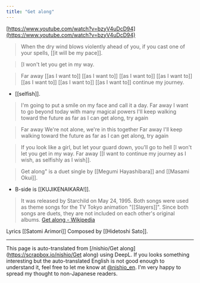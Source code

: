 ```yaml
---
title: "Get along"
---
```


[https://www.youtube.com/watch?v=bzyV4uDcD94](https://www.youtube.com/watch?v=bzyV4uDcD94)


> When the dry wind blows violently ahead of you, if you cast one of your spells, [[it will be my pace]].

>  [I won't let you get in my way.

> Far away [[as I want to]] [[as I want to]] [[as I want to]] [[as I want to]] [[as I want to]] [[as I want to]] [[as I want to]] continue my journey.
- [[selfish]].
> I'm going to put a smile on my face and call it a day.
> Far away I want to go beyond today with many magical powers
> I'll keep walking toward the future as far as I can get along, try again

> Far away We're not alone, we're in this together Far away
> I'll keep walking toward the future as far as I can get along, try again


>  If you look like a girl, but let your guard down, you'll go to hell [I won't let you get in my way.
>  Far away [[I want to continue my journey as I wish, as selfishly as I wish]].

> Get along" is a duet single by [[Megumi Hayashibara]] and [[Masami Okui]].
- B-side is [[KUJIKENAIKARA!]].
> It was released by Starchild on May 24, 1995. Both songs were used as theme songs for the TV Tokyo animation "[[Slayers]]". Since both songs are duets, they are not included on each other's original albums.
[Get along - Wikipedia](https://ja.wikipedia.org/wiki/Get_along)

Lyrics [[Satomi Arimori]] Composed by [[Hidetoshi Sato]].

---
This page is auto-translated from [/nishio/Get along](https://scrapbox.io/nishio/Get along) using DeepL. If you looks something interesting but the auto-translated English is not good enough to understand it, feel free to let me know at [@nishio_en](https://twitter.com/nishio_en). I'm very happy to spread my thought to non-Japanese readers.